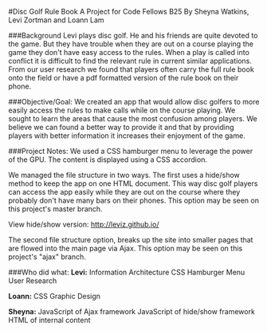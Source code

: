 #Disc Golf Rule Book
A Project for Code Fellows B25
By Sheyna Watkins, Levi Zortman and Loann Lam

###Background
Levi plays disc golf. He and his friends are quite devoted to the game. But they have trouble when they are out on a course playing the game they don't have easy access to the rules. When a play is called into conflict it is difficult to find the relevant rule in current similar applications. From our user research we found that players often carry the full rule book onto the field or have a pdf formatted version of the rule book on their phone.

###Objective/Goal:
We created an app that would allow disc golfers to more easily access the rules to make calls while on the course playing. We sought to learn the areas that cause the most confusion among players. We believe we can found a better way to provide it and that by providing players with better information it increases their enjoyment of the game.

###Project Notes:
We used a CSS hamburger menu to leverage the power of the GPU. The content is displayed using a CSS accordion.

We managed the file structure in two ways. The first uses a hide/show method to keep the app on one HTML document. This way disc golf players can access the app easily while they are out on the course where they probably don't have many bars on their phones. This option may be seen on this project's master branch.

View hide/show version: http://leviz.github.io/

The second file structure option, breaks up the site into smaller pages that are flowed into the main page via Ajax. This option may be seen on this project's "ajax" branch.

###Who did what:
**Levi:**
Information Architecture
CSS Hamburger Menu
User Research

**Loann:**
CSS
Graphic Design

**Sheyna:**
JavaScript of Ajax framework
JavaScript of hide/show framework
HTML of internal content
